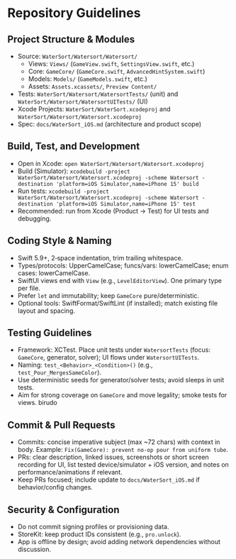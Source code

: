# Repository Guidelines

## Project Structure & Modules
- Source: `WaterSort/Watersort/Watersort/`
  - Views: `Views/` (`GameView.swift`, `SettingsView.swift`, etc.)
  - Core: `GameCore/` (`GameCore.swift`, `AdvancedHintSystem.swift`)
  - Models: `Models/` (`GameModels.swift`, etc.)
  - Assets: `Assets.xcassets/`, `Preview Content/`
- Tests: `WaterSort/Watersort/WatersortTests/` (unit) and `WaterSort/Watersort/WatersortUITests/` (UI)
- Xcode Projects: `WaterSort/WaterSort.xcodeproj` and `WaterSort/Watersort/Watersort.xcodeproj`
- Spec: `docs/WaterSort_iOS.md` (architecture and product scope)

## Build, Test, and Development
- Open in Xcode: `open WaterSort/Watersort/Watersort.xcodeproj`
- Build (Simulator): `xcodebuild -project WaterSort/Watersort/Watersort.xcodeproj -scheme Watersort -destination 'platform=iOS Simulator,name=iPhone 15' build`
- Run tests: `xcodebuild -project WaterSort/Watersort/Watersort.xcodeproj -scheme Watersort -destination 'platform=iOS Simulator,name=iPhone 15' test`
- Recommended: run from Xcode (Product → Test) for UI tests and debugging.

## Coding Style & Naming
- Swift 5.9+, 2‑space indentation, trim trailing whitespace.
- Types/protocols: UpperCamelCase; funcs/vars: lowerCamelCase; enum cases: lowerCamelCase.
- SwiftUI views end with `View` (e.g., `LevelEditorView`). One primary type per file.
- Prefer `let` and immutability; keep `GameCore` pure/deterministic.
- Optional tools: SwiftFormat/SwiftLint (if installed); match existing file layout and spacing.

## Testing Guidelines
- Framework: XCTest. Place unit tests under `WatersortTests` (focus: `GameCore`, generator, solver);
  UI flows under `WatersortUITests`.
- Naming: `test_<Behavior>_<Condition>()` (e.g., `test_Pour_MergesSameColor`).
- Use deterministic seeds for generator/solver tests; avoid sleeps in unit tests.
- Aim for strong coverage on `GameCore` and move legality; smoke tests for views.
birudo 
## Commit & Pull Requests
- Commits: concise imperative subject (max ~72 chars) with context in body.
  Example: `Fix(GameCore): prevent no‑op pour from uniform tube`.
- PRs: clear description, linked issues, screenshots or short screen recording for UI,
  list tested device/simulator + iOS version, and notes on performance/animations if relevant.
- Keep PRs focused; include update to `docs/WaterSort_iOS.md` if behavior/config changes.

## Security & Configuration
- Do not commit signing profiles or provisioning data.
- StoreKit: keep product IDs consistent (e.g., `pro.unlock`).
- App is offline by design; avoid adding network dependencies without discussion.
